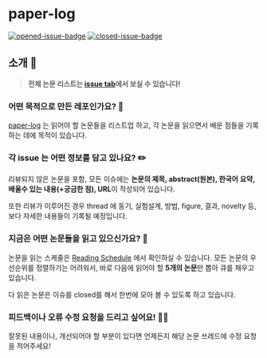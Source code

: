 # paper-log

[![opened-issue-badge](https://img.shields.io/github/issues/codertimo/paper-log)](https://github.com/codertimo/paper-log/issues)
[![closed-issue-badge](https://img.shields.io/github/issues-closed/codertimo/paper-log)](https://github.com/codertimo/paper-log/issues?utf8=%E2%9C%93&q=is%3Aissue+is%3Aclosed+)

## 소개 👋

> **전체 논문 리스트는 [issue tab](https://github.com/codertimo/paper-log/issues)에서 보실 수 있습니다!**

### 어떤 목적으로 만든 레포인가요? 🤔

[paper-log](https://github.com/codertimo/paper-log) 는 읽어야 할 논문들을 리스트업 하고, 각 논문을 읽으면서 배운 점들을 기록하는 데에 목적이 있습니다.

### 각 issue 는 어떤 정보를 담고 있나요? ✏️

리뷰되지 않은 논문을 포함, 모든 이슈에는 **논문의 제목, abstract(원본), 한국어 요약, 배울수 있는 내용(+궁금한 점), URL**이 작성되어 있습니다.

또한 리뷰가 이루어진 경우 thread 에 동기, 실험설계, 방법, figure, 결과, novelty 등, 보다 자세한 내용들이 기록될 예정입니다.

### 지금은 어떤 논문들을 읽고 있으신가요? 📖

논문을 읽는 스케줄은 [Reading Schedule](https://github.com/codertimo/paper-log/projects/1) 에서 확인하실 수 있습니다.
모든 논문의 우선순위를 정렬하기는 어려워서, 바로 다음에 읽어야 할 **5개의 논문**만 뽑아 큐를 채우고 있습니다.

다 읽은 논문은 이슈를 closed를 해서 한번에 모아 볼 수 있도록 하고 있습니다.

### 피드백이나 오류 수정 요청을 드리고 싶어요! 🎅🏻

잘못된 내용이나, 개선되어야 할 부분이 있다면 언제든지 해당 논문 쓰레드에 수정 요청을 적어주세요!
